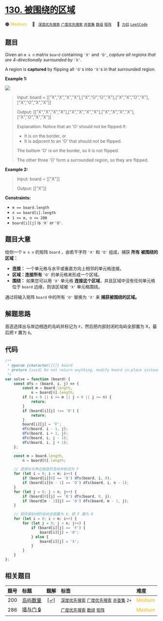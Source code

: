# [130. 被围绕的区域](https://2xiao.github.io/leetcode-js/problem/0130.html)

🟠 <font color=#ffb800>Medium</font>&emsp; 🔖&ensp; [`深度优先搜索`](/tag/depth-first-search.md) [`广度优先搜索`](/tag/breadth-first-search.md) [`并查集`](/tag/union-find.md) [`数组`](/tag/array.md) [`矩阵`](/tag/matrix.md)&emsp; 🔗&ensp;[`力扣`](https://leetcode.cn/problems/surrounded-regions) [`LeetCode`](https://leetcode.com/problems/surrounded-regions)

## 题目

Given an `m x n` matrix `board` containing `'X'` and `'O'`, _capture all
regions that are 4-directionally surrounded by_ `'X'`.

A region is **captured** by flipping all `'O'`s into `'X'`s in that surrounded
region.

**Example 1:**

![](https://assets.leetcode.com/uploads/2021/02/19/xogrid.jpg)

> Input: board = [["X","X","X","X"],["X","O","O","X"],["X","X","O","X"],["X","O","X","X"]]
>
> Output: [["X","X","X","X"],["X","X","X","X"],["X","X","X","X"],["X","O","X","X"]]
>
> Explanation: Notice that an 'O' should not be flipped if:
>
> - It is on the border, or
> - It is adjacent to an 'O' that should not be flipped.
>
> The bottom 'O' is on the border, so it is not flipped.
>
> The other three 'O' form a surrounded region, so they are flipped.

**Example 2:**

> Input: board = [["X"]]
>
> Output: [["X"]]

**Constraints:**

- `m == board.length`
- `n == board[i].length`
- `1 <= m, n <= 200`
- `board[i][j]` is `'X'` or `'O'`.

## 题目大意

给你一个 `m x n` 的矩阵 `board` ，由若干字符 `'X'` 和 `'O'` 组成，捕获 **所有** **被围绕的区域：**

- **连接：** 一个单元格与水平或垂直方向上相邻的单元格连接。
- **区域：连接所有** `'O'` 的单元格来形成一个区域。
- **围绕：** 如果您可以用 `'X'` 单元格 **连接这个区域**，并且区域中没有任何单元格位于 `board` 边缘，则该区域被 `'X'` 单元格围绕。

通过将输入矩阵 `board` 中的所有 `'O'` 替换为 `'X'` 来 **捕获被围绕的区域。**

## 解题思路

首选选择出与岸边相连的岛屿并标记为 `F`，然后把内部封闭的岛屿全部置为 X，最后把 `F` 置为 `O`。

## 代码

```javascript
/**
 * @param {character[][]} board
 * @return {void} Do not return anything, modify board in-place instead.
 */
var solve = function (board) {
	const dfs = (board, i, j) => {
		const m = board.length,
			n = board[0].length;
		if (i < 0 || i >= m || j < 0 || j >= n) {
			return;
		}
		if (board[i][j] !== 'O') {
			return;
		}
		board[i][j] = 'F';
		dfs(board, i - 1, j);
		dfs(board, i + 1, j);
		dfs(board, i, j - 1);
		dfs(board, i, j + 1);
	};

	const m = board.length,
		n = board[0].length;

	// 选择出与岸边相连的岛屿并标记为 F
	for (let i = 0; i < m; i++) {
		if (board[i][0] == 'O') dfs(board, i, 0);
		if (board[i][n - 1] == 'O') dfs(board, i, n - 1);
	}
	for (let j = 0; j < n; j++) {
		if (board[0][j] == 'O') dfs(board, 0, j);
		if (board[m - 1][j] == 'O') dfs(board, m - 1, j);
	}

	// 把内部封闭的岛屿全部置为 X，把 F 置为 O
	for (let i = 0; i < m; i++) {
		for (let j = 0; j < n; j++) {
			if (board[i][j] == 'F') {
				board[i][j] = 'O';
			} else {
				board[i][j] = 'X';
			}
		}
	}
};
```

## 相关题目

<!-- prettier-ignore -->
| 题号 | 标题 | 题解 | 标签 | 难度 |
| :------: | :------ | :------: | :------ | :------ |
| 200 | [岛屿数量](https://leetcode.com/problems/number-of-islands) | [[✓]](/problem/0200.md) |  [`深度优先搜索`](/tag/depth-first-search.md) [`广度优先搜索`](/tag/breadth-first-search.md) [`并查集`](/tag/union-find.md) `2+` | <font color=#ffb800>Medium</font> |
| 286 | [墙与门 🔒](https://leetcode.com/problems/walls-and-gates) |  |  [`广度优先搜索`](/tag/breadth-first-search.md) [`数组`](/tag/array.md) [`矩阵`](/tag/matrix.md) | <font color=#ffb800>Medium</font> |